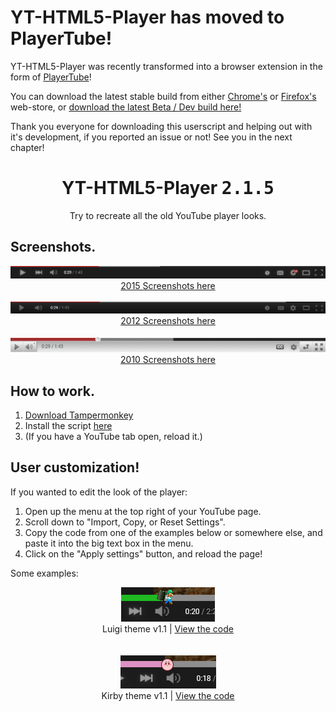 # YT-HTML5-Player has moved to PlayerTube!
YT-HTML5-Player was recently transformed into a browser extension in the form of [PlayerTube](https://github.com/ktg5/PlayerTube)!

You can download the latest stable build from either [Chrome's](https://chrome.google.com/webstore/detail/playertube/clepldejdgjigblladmahdigbllohioe) or [Firefox's](https://addons.mozilla.org/en-US/firefox/addon/playertube/) web-store, or [download the latest Beta / Dev build here!](https://github.com/ktg5/PlayerTube#beta--dev-builds)

Thank you everyone for downloading this userscript and helping out with it's development, if you reported an issue or not! See you in the next chapter!

<h1 align="center">YT-HTML5-Player <kbd>2.1.5</kbd></h1>
<div font-size="24px" align="center">Try to recreate all the old YouTube player looks.</div>

## Screenshots.
<div align="center">
  <img src="docs/2015/screenshot1.png">
  <br>
  <a href="docs/2015/photos.md">2015 Screenshots here</a>

  <br>
  <br>

  <img src="docs/2012/screenshot1.png">
  <br>
  <a href="docs/2012/photos.md">2012 Screenshots here</a>

  <br>
  <br>

  <img src="docs/2010/screenshot1.png">
  <br>
  <a href="docs/2010/photos.md">2010 Screenshots here</a>
</div>

## How to work.
1. [Download Tampermonkey](https://www.tampermonkey.net/)
2. Install the script [here](https://github.com/ktg5/YT-HTML5-Player/raw/main/YT-HTML5-Player.user.js)
3. (If you have a YouTube tab open, reload it.)

## User customization!
If you wanted to edit the look of the player:
1. Open up the menu at the top right of your YouTube page.
2. Scroll down to "Import, Copy, or Reset Settings".
3. Copy the code from one of the examples below or somewhere else, and paste it into the big text box in the menu.
4. Click on the "Apply settings" button, and reload the page!

Some examples:

<div align="center">
  <img src="docs/custom-scripts/screenshot3.png">
  <div font-size="8px">Luigi theme v1.1 | <a href="https://github.com/ktg5/YT-HTML5-Player/blob/main/docs/custom-scripts/luigi-player.json">View the code</a></div>

  <br>
  <br>
  
  <img src="docs/custom-scripts/screenshot4.png">
  <div font-size="8px">Kirby theme v1.1 | <a href="https://github.com/ktg5/YT-HTML5-Player/blob/main/docs/custom-scripts/kirby-player.json">View the code</a></div>
</div>
